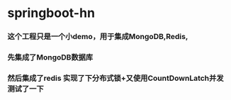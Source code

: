 # springboot-hn
### 这个工程只是一个小demo，用于集成MongoDB,Redis,
### 先集成了MongoDB数据库
### 然后集成了redis  实现了下分布式锁+又使用CountDownLatch并发测试了一下
